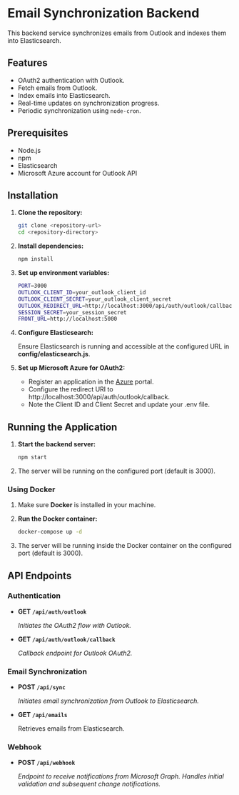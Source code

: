 # Email Synchronization Backend

This backend service synchronizes emails from Outlook and indexes them into Elasticsearch.

## Features

- OAuth2 authentication with Outlook.
- Fetch emails from Outlook.
- Index emails into Elasticsearch.
- Real-time updates on synchronization progress.
- Periodic synchronization using `node-cron`.

## Prerequisites

- Node.js
- npm
- Elasticsearch
- Microsoft Azure account for Outlook API

## Installation

1. **Clone the repository:**

   ```bash
   git clone <repository-url>
   cd <repository-directory>

2. **Install dependencies:**

    ```bash
   npm install

3. **Set up environment variables:**

    ```bash
   PORT=3000
   OUTLOOK_CLIENT_ID=your_outlook_client_id
   OUTLOOK_CLIENT_SECRET=your_outlook_client_secret
   OUTLOOK_REDIRECT_URL=http://localhost:3000/api/auth/outlook/callback
   SESSION_SECRET=your_session_secret
   FRONT_URL=http://localhost:5000

4. **Configure Elasticsearch:**

   Ensure Elasticsearch is running and accessible at the configured URL in **config/elasticsearch.js**.

5. **Set up Microsoft Azure for OAuth2:**

   - Register an application in the [Azure](https://portal.azure.com/) portal.
   - Configure the redirect URI to http://localhost:3000/api/auth/outlook/callback.
   - Note the Client ID and Client Secret and update your .env file.


## Running the Application

1. **Start the backend server:**

   ```bash
   npm start

2. The server will be running on the configured port (default is 3000).

### Using Docker
1. Make sure **Docker** is installed in your machine.
2. **Run the Docker container:**

   ```bash
   docker-compose up -d
   
3. The server will be running inside the Docker container on the configured port (default is 3000).

## API Endpoints

### Authentication

- **GET `/api/auth/outlook`**

  _Initiates the OAuth2 flow with Outlook._

- **GET `/api/auth/outlook/callback`**

  _Callback endpoint for Outlook OAuth2._

### Email Synchronization

- **POST `/api/sync`**

  _Initiates email synchronization from Outlook to Elasticsearch._

- **GET `/api/emails`**

  Retrieves emails from Elasticsearch.

### Webhook

- **POST `/api/webhook`**

    _Endpoint to receive notifications from Microsoft Graph. Handles initial validation and subsequent change notifications._
